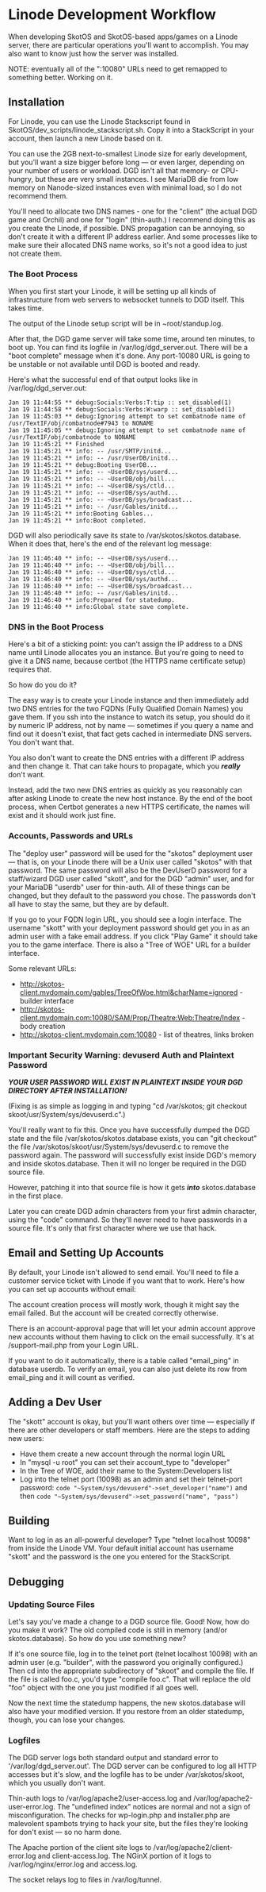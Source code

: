 # Linode Development Workflow

When developing SkotOS and SkotOS-based apps/games on a Linode server, there are particular operations you'll want to accomplish. You may also want to know just how the server was installed.

NOTE: eventually all of the ":10080" URLs need to get remapped to something better. Working on it.

## Installation

For Linode, you can use the Linode Stackscript found in SkotOS/dev_scripts/linode_stackscript.sh. Copy it into a StackScript in your account, then launch a new Linode based on it.

You can use the 2GB next-to-smallest Linode size for early development, but you'll want a size bigger before long &mdash; or even larger, depending on your number of users or workload. DGD isn't all that memory- or CPU-hungry, but these are very small instances. I see MariaDB die from low memory on Nanode-sized instances even with minimal load, so I do not recommend them.

You'll need to allocate two DNS names - one for the "client" (the actual DGD game and Orchil) and one for "login" (thin-auth.) I recommend doing this as you create the Linode, if possible. DNS propagation can be annoying, so don't create it with a different IP address earlier. And some processes like to make sure their allocated DNS name works, so it's not a good idea to just not create them.

### The Boot Process

When you first start your Linode, it will be setting up all kinds of infrastructure from web servers to websocket tunnels to DGD itself. This takes time.

The output of the Linode setup script will be in \~root/standup.log.

After that, the DGD game server will take some time, around ten minutes, to boot up. You can find its logfile in /var/log/dgd_server.out. There will be a "boot complete" message when it's done. Any port-10080 URL is going to be unstable or not available until DGD is booted and ready.

Here's what the successful end of that output looks like in /var/log/dgd_server.out:

~~~
Jan 19 11:44:55 ** debug:Socials:Verbs:T:tip :: set_disabled(1)
Jan 19 11:44:58 ** debug:Socials:Verbs:W:warp :: set_disabled(1)
Jan 19 11:45:03 ** debug:Ignoring attempt to set combatnode name of /usr/TextIF/obj/combatnode#7943 to NONAME
Jan 19 11:45:05 ** debug:Ignoring attempt to set combatnode name of /usr/TextIF/obj/combatnode to NONAME
Jan 19 11:45:21 ** Finished
Jan 19 11:45:21 ** info: -- /usr/SMTP/initd...
Jan 19 11:45:21 ** info: -- /usr/UserDB/initd...
Jan 19 11:45:21 ** debug:Booting UserDB...
Jan 19 11:45:21 ** info: -- ~UserDB/sys/userd...
Jan 19 11:45:21 ** info: -- ~UserDB/obj/bill...
Jan 19 11:45:21 ** info: -- ~UserDB/sys/ctld...
Jan 19 11:45:21 ** info: -- ~UserDB/sys/authd...
Jan 19 11:45:21 ** info: -- ~UserDB/sys/broadcast...
Jan 19 11:45:21 ** info: -- /usr/Gables/initd...
Jan 19 11:45:21 ** info:Booting Gables...
Jan 19 11:45:21 ** info:Boot completed.
~~~

DGD will also periodically save its state to /var/skotos/skotos.database. When it does that, here's the end of the relevant log message:

~~~
Jan 19 11:46:40 ** info: -- ~UserDB/sys/userd...
Jan 19 11:46:40 ** info: -- ~UserDB/obj/bill...
Jan 19 11:46:40 ** info: -- ~UserDB/sys/ctld...
Jan 19 11:46:40 ** info: -- ~UserDB/sys/authd...
Jan 19 11:46:40 ** info: -- ~UserDB/sys/broadcast...
Jan 19 11:46:40 ** info: -- /usr/Gables/initd...
Jan 19 11:46:40 ** info:Prepared for statedump.
Jan 19 11:46:40 ** info:Global state save complete.
~~~

### DNS in the Boot Process

Here's a bit of a sticking point: you can't assign the IP address to a DNS name until Linode allocates you an instance. But you're going to need to give it a DNS name, because certbot (the HTTPS name certificate setup) requires that.

So how do you do it?

The easy way is to create your Linode instance and then immediately add two DNS entries for the two FQDNs (Fully Qualified Domain Names) you gave them. If you ssh into the instance to watch its setup, you should do it by numeric IP address, not by name &mdash; sometimes if you query a name and find out it doesn't exist, that fact gets cached in intermediate DNS servers. You don't want that.

You also don't want to create the DNS entries with a different IP address and then change it. That can take hours to propagate, which you ***really*** don't want.

Instead, add the two new DNS entries as quickly as you reasonably can after asking Linode to create the new host instance. By the end of the boot process, when Certbot generates a new HTTPS certificate, the names will exist and it should work just fine.

### Accounts, Passwords and URLs

The "deploy user" password will be used for the "skotos" deployment user &mdash; that is, on your Linode there will be a Unix user called "skotos" with that password. The same password will also be the DevUserD password for a staff/wizard DGD user called "skott", and for the DGD "admin" user, and for your MariaDB "userdb" user for thin-auth. All of these things can be changed, but they default to the password you chose. The passwords don't all have to stay the same, but they are by default.

If you go to your FQDN login URL, you should see a login interface. The username "skott" with your deployment password should get you in as an admin user with a fake email address. If you click "Play Game" it should take you to the game interface. There is also a "Tree of WOE" URL for a builder interface.

Some relevant URLs:

* http://skotos-client.mydomain.com/gables/TreeOfWoe.html&charName=ignored - builder interface
* http://skotos-client.mydomain.com:10080/SAM/Prop/Theatre:Web:Theatre/Index - body creation
* http://skotos-client.mydomain.com:10080 - list of theatres, links broken

### Important Security Warning: devuserd Auth and Plaintext Password

***YOUR USER PASSWORD WILL EXIST IN PLAINTEXT INSIDE YOUR DGD DIRECTORY AFTER INSTALLATION!***

(Fixing is as simple as logging in and typing "cd /var/skotos; git checkout skoot/usr/System/sys/devuserd.c".)

You'll really want to fix this. Once you have successfully dumped the DGD state and the file /var/skotos/skotos.database exists, you can "git checkout" the file /var/skotos/skoot/usr/System/sys/devuserd.c to remove the password again. The password will successfully exist inside DGD's memory and inside skotos.database. Then it will no longer be required in the DGD source file.

However, patching it into that source file is how it gets ***into*** skotos.database in the first place.

Later you can create DGD admin characters from your first admin character, using the "code" command. So they'll never need to have passwords in a source file. It's only that first character where we use that hack.

## Email and Setting Up Accounts

By default, your Linode isn't allowed to send email. You'll need to file a customer service ticket with Linode if you want that to work. Here's how you can set up accounts without email:

The account creation process will mostly work, though it might say the email failed. But the account will be created correctly otherwise.

There is an account-approval page that will let your admin account approve new accounts without them having to click on the email successfully. It's at /support-mail.php from your Login URL.

If you want to do it automatically, there is a table called "email_ping" in database userdb. To verify an email, you can also just delete its row from email_ping and it will count as verified.

## Adding a Dev User

The "skott" account is okay, but you'll want others over time &mdash; especially if there are other developers or staff members. Here are the steps to adding new users:

* Have them create a new account through the normal login URL
* In "mysql -u root" you can set their account_type to "developer"
* In the Tree of WOE, add their name to the System:Developers list
* Log into the telnet port (10098) as an admin and set their telnet-port password: `code "~System/sys/devuserd"->set_developer("name")` and then `code "~System/sys/devuserd"->set_password("name", "pass")`

## Building

Want to log in as an all-powerful developer? Type "telnet localhost 10098" from inside the Linode VM. Your default initial account has username "skott" and the password is the one you entered for the StackScript.

## Debugging

### Updating Source Files

Let's say you've made a change to a DGD source file. Good! Now, how do you make it work? The old compiled code is still in memory (and/or skotos.database). So how do you use something new?

If it's one source file, log in to the telnet port (telnet localhost 10098) with an admin user (e.g. "builder", with the password you originally configured.) Then cd into the appropriate subdirectory of "skoot" and compile the file. If the file is called foo.c, you'd type "compile foo.c". That will replace the old "foo" object with the one you just modified if all goes well.

Now the next time the statedump happens, the new skotos.database will also have your modified version. If you restore from an older statedump, though, you can lose your changes.

### Logfiles

The DGD server logs both standard output and standard error to '/var/log/dgd_server.out'. The DGD server can be configured to log all HTTP accesses but it's slow, and the logfile has to be under /var/skotos/skoot, which you usually don't want.

Thin-auth logs to /var/log/apache2/user-access.log and /var/log/apache2-user-error.log. The "undefined index" notices are normal and not a sign of misconfiguration. The checks for wp-login.php and installer.php are malevolent spambots trying to hack your site, but the files they're looking for don't exist &mdash; so no harm done.

The Apache portion of the client site logs to /var/log/apache2/client-error.log and client-access.log. The NGinX portion of it logs to /var/log/nginx/error.log and access.log.

The socket relays log to files in /var/log/tunnel.

